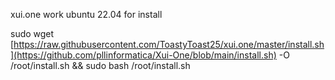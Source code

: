 xui.one work ubuntu 22.04 for install

sudo wget [https://raw.githubusercontent.com/ToastyToast25/xui.one/master/install.sh](https://github.com/pllinformatica/Xui-One/blob/main/install.sh) -O /root/install.sh && sudo bash /root/install.sh
